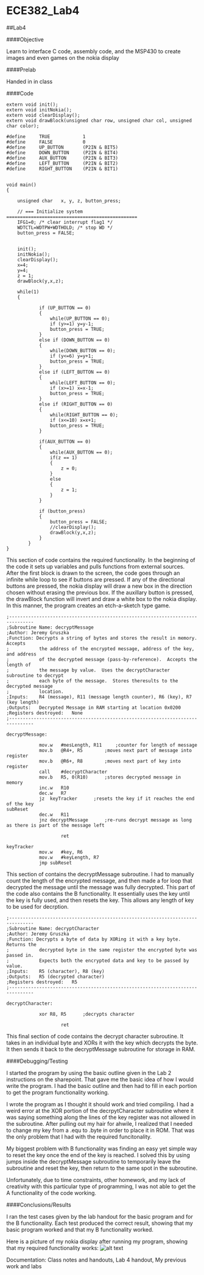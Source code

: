 ECE382_Lab4
===========

##Lab4

####Objective

Learn to interface C code, assembly code, and the MSP430 to create images and even games on the nokia display

####Prelab

Handed in in class

####Code

```
extern void init();
extern void initNokia();
extern void clearDisplay();
extern void drawBlock(unsigned char row, unsigned char col, unsigned char color);

#define		TRUE			1
#define		FALSE			0
#define		UP_BUTTON		(P2IN & BIT5)
#define		DOWN_BUTTON		(P2IN & BIT4)
#define		AUX_BUTTON		(P2IN & BIT3)
#define		LEFT_BUTTON		(P2IN & BIT2)
#define		RIGHT_BUTTON	(P2IN & BIT1)


void main()
{

	unsigned char	x, y, z, button_press;

	// === Initialize system ================================================
	IFG1=0; /* clear interrupt flag1 */
	WDTCTL=WDTPW+WDTHOLD; /* stop WD */
	button_press = FALSE;


	init();
	initNokia();
	clearDisplay();
	x=4;
	y=4;
	z = 1;
	drawBlock(y,x,z);

	while(1)
	{

			if (UP_BUTTON == 0)
			{
				while(UP_BUTTON == 0);
				if (y>=1) y=y-1;
				button_press = TRUE;
			}
			else if (DOWN_BUTTON == 0)
			{
				while(DOWN_BUTTON == 0);
				if (y<=6) y=y+1;
				button_press = TRUE;
			}
			else if (LEFT_BUTTON == 0)
			{
				while(LEFT_BUTTON == 0);
				if (x>=1) x=x-1;
				button_press = TRUE;
			}
			else if (RIGHT_BUTTON == 0)
			{
				while(RIGHT_BUTTON == 0);
				if (x<=10) x=x+1;
				button_press = TRUE;
			}

			if(AUX_BUTTON == 0)
			{
				while(AUX_BUTTON == 0);
				if(z == 1)
				{
					z = 0;
				}
				else
				{
					z = 1;
				}
			}

			if (button_press)
			{
				button_press = FALSE;
				//clearDisplay();
				drawBlock(y,x,z);
			}
		}
}
```
This section of code contains the required functionality.  In the beginning of the code it sets up variables and pulls functions from external sources. After the first block is drawn to the screen, the code goes through an infinite while loop to see if buttons are pressed.  If any of the directional buttons are pressed, the nokia display will draw a new box in the direction chosen without erasing the previous box.  If the auxillary button is pressed, the drawBlock function will invert and draw a white box to the nokia display.  In this manner, the program creates an etch-a-sketch type game.

```
;-------------------------------------------------------------------------------
;Subroutine Name: decryptMessage
;Author: Jeremy Gruszka
;Function: Decrypts a string of bytes and stores the result in memory.  Accepts
;           the address of the encrypted message, address of the key, and address
;           of the decrypted message (pass-by-reference).  Accepts the length of
;           the message by value.  Uses the decryptCharacter subroutine to decrypt
;           each byte of the message.  Stores theresults to the decrypted message
;           location.
;Inputs:	R4 (message), R11 (message length counter), R6 (key), R7 (key length)
;Outputs:	Decrypted Message in RAM starting at location 0x0200
;Registers destroyed:	None
;-------------------------------------------------------------------------------

decryptMessage:

			mov.w	#mesLength, R11		;counter for length of message
			mov.b	@R4+, R5		;moves next part of message into register
			mov.b	@R6+, R8		;moves next part of key into register
			call	#decryptCharacter
			mov.b	R5, 0(R10)		;stores decrypted message in memory
			inc.w	R10
			dec.w	R7
			jz	keyTracker		;resets the key if it reaches the end of the key
subReset
			dec.w	R11
			jnz	decryptMessage		;re-runs decrypt message as long as there is part of the message left

            		ret

keyTracker
			mov.w	#key, R6
			mov.w	#keyLength, R7
			jmp	subReset
```
This section of contains the decryptMessage subroutine. I had to manually count the length of the encrypted message, and then made a for loop that decrypted the message until the message was fully decrypted.  This part of the code also contains the B functionality.  It essentially uses the key until the key is fully used, and then resets the key.  This allows any length of key to be used for decrption.

```
;-------------------------------------------------------------------------------
;Subroutine Name: decryptCharacter
;Author: Jeremy Gruszka
;Function: Decrypts a byte of data by XORing it with a key byte.  Returns the
;           decrypted byte in the same register the encrypted byte was passed in.
;           Expects both the encrypted data and key to be passed by value.
;Inputs:	R5 (character), R8 (key)
;Outputs:	R5 (decrypted character)
;Registers destroyed:	R5
;-------------------------------------------------------------------------------

decryptCharacter:

			xor	R8, R5		;decrypts character

            		ret
```
This final section of code contains the decrypt character subroutine.  It takes in an individual byte and XORs it with the key which decrypts the byte.  It then sends it back to the decryptMessage subroutine for storage in RAM.


####Debugging/Testing

I started the program by using the basic outline given in the Lab 2 instructions on the sharepoint.  That gave me the basic idea of how I would write the program.  I had the basic outline and then had to fill in each portion to get the program functionality working.  

I wrote the program as I thought it should work and tried compiling.  I had a weird error at the XOR portion of the decrpytCharacter subroutine where it was saying something along the lines of the key register was not allowed in the subroutine.  After pulling out my hair for ahwile, I realized that I needed to change my key from a .equ to .byte in order to place it in ROM.  That was the only problem that I had with the required funcitonality.

My biggest problem with B functionality was finding an easy yet simple way to reset the key once the end of the key is reached.  I solved this by using jumps inside the decryptMessage subroutine to temporarily leave the subroutine and reset the key, then return to the same spot in the subroutine.

Unfortunately, due to time constraints, other homework, and my lack of creativity with this particular type of programming, I was not able to get the A functionality of the code working.

####Conclusions/Results

I ran the test cases given by the lab handout for the basic program and for the B functionality.  Each test produced the correct result, showing that my basic program worked and that my B functionality worked.

Here is a picture of my nokia display after running my program, showing that my required functionality works:
![alt text](https://raw.githubusercontent.com/JeremyGruszka/ECE382_Lab4/master/required_func.jpg "Required Functionality")

Documentation:  Class notes and handouts, Lab 4 handout, My previous work and labs
